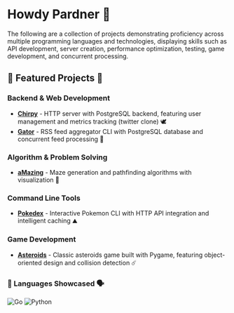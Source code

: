 # Howdy Pardner 🤠 #

The following are a collection of projects demonstrating proficiency across multiple programming languages and technologies, displaying skills such as API development, server creation, performance optimization, testing, game development, and concurrent processing.


## 🧪 Featured Projects 🧠

### Backend & Web Development
- **[Chirpy](https://github.com/DNewmanDev/Chirpy)** - HTTP server with PostgreSQL backend, featuring user management and metrics tracking (twitter clone) 🕊️
- **[Gator](https://github.com/dnewmandev/gator)** - RSS feed aggregator CLI with PostgreSQL database and concurrent feed processing 🐊

### Algorithm & Problem Solving
- **[aMazing](httos://github.com/dnewmandev/amazing)** - Maze generation and pathfinding algorithms with visualization 📐

### Command Line Tools
- **[Pokedex](www.github.com/dnewmandev/pokedex)** - Interactive Pokemon CLI with HTTP API integration and intelligent caching ⛰️

### Game Development
- **[Asteroids](httos://github.com/dnewmandev/asteroids)** - Classic asteroids game built with Pygame, featuring object-oriented design and collision detection ☄️


### 📖 Languages Showcased 🗣️ ###
![Go](https://img.shields.io/badge/go-%2300ADD8.svg?style=for-the-badge&logo=go&logoColor=white)
![Python](https://img.shields.io/badge/python-3670A0?style=for-the-badge&logo=python&logoColor=ffdd54)
